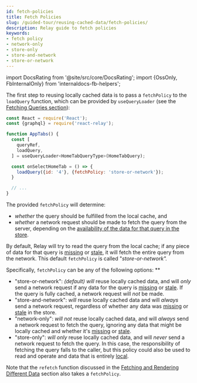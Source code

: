 ```yaml
---
id: fetch-policies
title: Fetch Policies
slug: /guided-tour/reusing-cached-data/fetch-policies/
description: Relay guide to fetch policies
keywords:
- fetch policy
- network-only
- store-only
- store-and-network
- store-or-network
---
```


import DocsRating from '@site/src/core/DocsRating';
import {OssOnly, FbInternalOnly} from 'internaldocs-fb-helpers';

The first step to reusing locally cached data is to pass a `fetchPolicy` to the `loadQuery` function, which can be provided by `useQueryLoader` (see the [Fetching Queries section](../rendering/queries/)):

```js
const React = require('React');
const {graphql} = require('react-relay');

function AppTabs() {
  const [
    queryRef,
    loadQuery,
  ] = useQueryLoader<HomeTabQueryType>(HomeTabQuery);

  const onSelectHomeTab = () => {
    loadQuery({id: '4'}, {fetchPolicy: 'store-or-network'});
  }

  // ...
}
```

The provided `fetchPolicy` will determine:

* *whether* the query should be fulfilled from the local cache, and
* *whether* a network request should be made to fetch the query from the server, depending on the [availability of the data for that query in the store](../availability-of-data/).


By default, Relay will try to read the query from the local cache; if any piece of data for that query is [missing](./presence-of-data/) or [stale](../staleness-of-data/), it will fetch the entire query from the network. This default `fetchPolicy` is called "*store-or-network".*

Specifically, `fetchPolicy` can be any of the following options: **

* "store-or-network": *(default)* *will* reuse locally cached data, and will *only* send a network request if any data for the query is [missing](./presence-of-data/) or [stale](../staleness-of-data/). If the query is fully cached, a network request will *not* be made.
* "store-and-network": *will* reuse locally cached data and will *always* send a network request, regardless of whether any data was [missing](./presence-of-data/) or [stale](../staleness-of-data/) in the store.
* "network-only": *will* *not* reuse locally cached data, and will *always* send a network request to fetch the query, ignoring any data that might be locally cached and whether it's [missing](./presence-of-data/) or [stale](../staleness-of-data/).
* "store-only": *will* *only* reuse locally cached data, and will *never* send a network request to fetch the query. In this case, the responsibility of fetching the query falls to the caller, but this policy could also be used to read and operate and data that is entirely [local](../../updating-data/local-data-updates/).


Note that the `refetch` function discussed in the [Fetching and Rendering Different Data](../../refetching/) section also takes a `fetchPolicy`.


<DocsRating />

